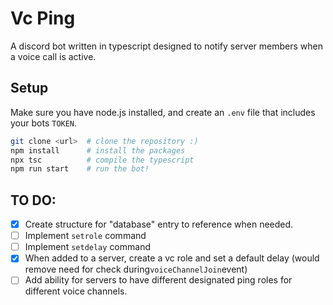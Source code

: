 # Vc Ping
A discord bot written in typescript designed to notify server members when a voice call is active.

## Setup
Make sure you have node.js installed, and create an ``.env`` file that includes your bots ``TOKEN``.
 ```bash
git clone <url>  # clone the repository :)
npm install      # install the packages
npx tsc          # compile the typescript
npm run start    # run the bot!
```
## TO DO:
- [x]  Create structure for "database" entry to reference when needed.
- [ ]  Implement ``setrole`` command 
- [ ]  Implement ``setdelay`` command 
- [x]  When added to a server, create a vc role and set a default delay (would remove need for check during`` voiceChannelJoin ``event)
- [ ]  Add ability for servers to have different designated ping roles for different voice channels.
